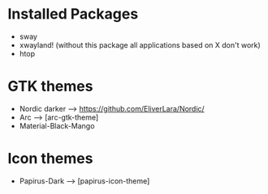# Installed Packages

  - sway
  - xwayland! (without this package all applications based on X don't work)
  - htop

# GTK themes

  - Nordic darker --> https://github.com/EliverLara/Nordic/
  - Arc --> [arc-gtk-theme]
  - Material-Black-Mango

# Icon themes

  - Papirus-Dark --> [papirus-icon-theme]
